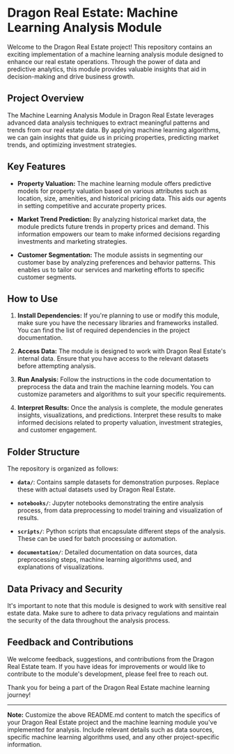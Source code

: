  

# Dragon Real Estate: Machine Learning Analysis Module

Welcome to the Dragon Real Estate project! This repository contains an exciting implementation of a machine learning analysis module designed to enhance our real estate operations. Through the power of data and predictive analytics, this module provides valuable insights that aid in decision-making and drive business growth.

## Project Overview

The Machine Learning Analysis Module in Dragon Real Estate leverages advanced data analysis techniques to extract meaningful patterns and trends from our real estate data. By applying machine learning algorithms, we can gain insights that guide us in pricing properties, predicting market trends, and optimizing investment strategies.

## Key Features

- **Property Valuation:** The machine learning module offers predictive models for property valuation based on various attributes such as location, size, amenities, and historical pricing data. This aids our agents in setting competitive and accurate property prices.

- **Market Trend Prediction:** By analyzing historical market data, the module predicts future trends in property prices and demand. This information empowers our team to make informed decisions regarding investments and marketing strategies.

- **Customer Segmentation:** The module assists in segmenting our customer base by analyzing preferences and behavior patterns. This enables us to tailor our services and marketing efforts to specific customer segments.

## How to Use

1. **Install Dependencies:** If you're planning to use or modify this module, make sure you have the necessary libraries and frameworks installed. You can find the list of required dependencies in the project documentation.

2. **Access Data:** The module is designed to work with Dragon Real Estate's internal data. Ensure that you have access to the relevant datasets before attempting analysis.

3. **Run Analysis:** Follow the instructions in the code documentation to preprocess the data and train the machine learning models. You can customize parameters and algorithms to suit your specific requirements.

4. **Interpret Results:** Once the analysis is complete, the module generates insights, visualizations, and predictions. Interpret these results to make informed decisions related to property valuation, investment strategies, and customer engagement.

## Folder Structure

The repository is organized as follows:

- **`data/`**: Contains sample datasets for demonstration purposes. Replace these with actual datasets used by Dragon Real Estate.

- **`notebooks/`**: Jupyter notebooks demonstrating the entire analysis process, from data preprocessing to model training and visualization of results.

- **`scripts/`**: Python scripts that encapsulate different steps of the analysis. These can be used for batch processing or automation.

- **`documentation/`**: Detailed documentation on data sources, data preprocessing steps, machine learning algorithms used, and explanations of visualizations.

## Data Privacy and Security

It's important to note that this module is designed to work with sensitive real estate data. Make sure to adhere to data privacy regulations and maintain the security of the data throughout the analysis process.

## Feedback and Contributions

We welcome feedback, suggestions, and contributions from the Dragon Real Estate team. If you have ideas for improvements or would like to contribute to the module's development, please feel free to reach out.

Thank you for being a part of the Dragon Real Estate machine learning journey!

---

**Note:** Customize the above README.md content to match the specifics of your Dragon Real Estate project and the machine learning module you've implemented for analysis. Include relevant details such as data sources, specific machine learning algorithms used, and any other project-specific information.
